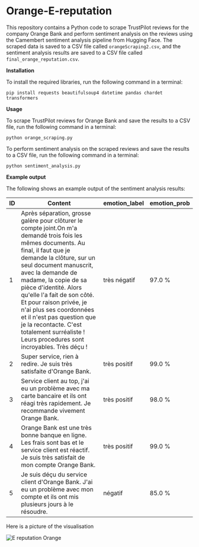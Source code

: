 # Orange-E-reputation

This repository contains a Python code to scrape TrustPilot reviews for the company Orange Bank and perform sentiment analysis on the reviews using the Camembert sentiment analysis pipeline from Hugging Face. The scraped data is saved to a CSV file called `orangeScraping2.csv`, and the sentiment analysis results are saved to a CSV file called `final_orange_reputation.csv`.

**Installation**

To install the required libraries, run the following command in a terminal:

```
pip install requests beautifulsoup4 datetime pandas chardet transformers
```

**Usage**

To scrape TrustPilot reviews for Orange Bank and save the results to a CSV file, run the following command in a terminal:

```
python orange_scraping.py
```

To perform sentiment analysis on the scraped reviews and save the results to a CSV file, run the following command in a terminal:

```
python sentiment_analysis.py
```

**Example output**

The following shows an example output of the sentiment analysis results:




ID | Content | emotion_label | emotion_prob
---|--- |--- |---
1 | Après séparation, grosse galère pour clôturer le compte joint.On m'a demandé trois fois les mêmes documents. Au final, il faut que je demande la clôture, sur un seul document manuscrit, avec la demande de madame, la copie de sa pièce d'identité. Alors qu'elle l'a fait de son côté. Et pour raison privée, je n'ai plus ses coordonnées et il n'est pas question que je la recontacte. C'est totalement surréaliste ! Leurs procedures sont incroyables. Très déçu ! | très négatif | 97.0 %
2 | Super service, rien à redire. Je suis très satisfaite d'Orange Bank. | très positif | 99.0 %
3 | Service client au top, j'ai eu un problème avec ma carte bancaire et ils ont réagi très rapidement. Je recommande vivement Orange Bank. | très positif | 98.0 %
4 | Orange Bank est une très bonne banque en ligne. Les frais sont bas et le service client est réactif. Je suis très satisfait de mon compte Orange Bank. | très positif | 99.0 %
5 | Je suis déçu du service client d'Orange Bank. J'ai eu un problème avec mon compte et ils ont mis plusieurs jours à le résoudre. | négatif | 85.0 %

Here is a picture of the visualisation

![E reputation Orange]("e%20reputation.png")
